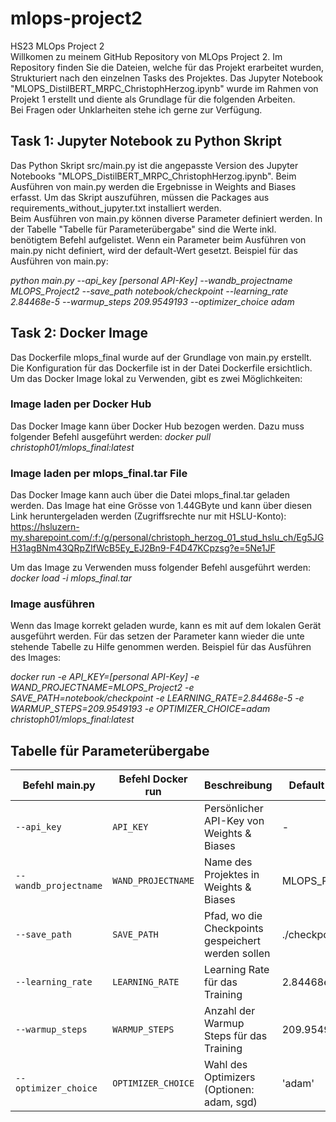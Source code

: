# mlops-project2
HS23 MLOps Project 2  
Willkomen zu meinem GitHub Repository von MLOps Project 2. Im Repository finden Sie die Dateien, welche für das Projekt erarbeitet wurden, Strukturiert nach den einzelnen Tasks des Projektes. Das Jupyter Notebook "MLOPS_DistilBERT_MRPC_ChristophHerzog.ipynb" wurde im Rahmen von Projekt 1 erstellt und diente als Grundlage für die folgenden Arbeiten.  
Bei Fragen oder Unklarheiten stehe ich gerne zur Verfügung.
## Task 1: Jupyter Notebook zu Python Skript
Das Python Skript src/main.py ist die angepasste Version des Jupyter Notebooks "MLOPS_DistilBERT_MRPC_ChristophHerzog.ipynb". Beim Ausführen von main.py werden die Ergebnisse in Weights and Biases erfasst. Um das Skript auszuführen, müssen die Packages aus requirements_without_jupyter.txt installiert werden.  
Beim Ausführen von main.py können diverse Parameter definiert werden. In der Tabelle "Tabelle für Parameterübergabe" sind die Werte inkl. benötigtem Befehl aufgelistet. Wenn ein Parameter beim Ausführen von main.py nicht definiert, wird der default-Wert gesetzt. Beispiel für das Ausführen von main.py:  

*python main.py --api_key [personal API-Key] --wandb_projectname MLOPS_Project2 --save_path notebook/checkpoint --learning_rate 2.84468e-5 --warmup_steps 209.9549193 --optimizer_choice adam*

## Task 2: Docker Image
Das Dockerfile mlops_final wurde auf der Grundlage von main.py erstellt. Die Konfiguration für das Dockerfile ist in der Datei Dockerfile ersichtlich. Um das Docker Image lokal zu Verwenden, gibt es zwei Möglichkeiten:
### Image laden per Docker Hub
Das Docker Image kann über Docker Hub bezogen werden. Dazu muss folgender Befehl ausgeführt werden: *docker pull christoph01/mlops_final:latest*
### Image laden per mlops_final.tar File
Das Docker Image kann auch über die Datei mlops_final.tar geladen werden. Das Image hat eine Grösse von 1.44GByte und kann über diesen Link heruntergeladen werden (Zugriffsrechte nur mit HSLU-Konto): https://hsluzern-my.sharepoint.com/:f:/g/personal/christoph_herzog_01_stud_hslu_ch/Eg5JGH31agBNm43QRpZIfWcB5Ey_EJ2Bn9-F4D47KCpzsg?e=5Ne1JF  

Um das Image zu Verwenden muss folgender Befehl ausgeführt werden: *docker load -i mlops_final.tar*

### Image ausführen
Wenn das Image korrekt geladen wurde, kann es mit auf dem lokalen Gerät ausgeführt werden. Für das setzen der Parameter kann wieder die unte stehende Tabelle zu Hilfe genommen werden. Beispiel für das Ausführen des Images:

*docker run -e API_KEY=[personal API-Key] -e WAND_PROJECTNAME=MLOPS_Project2 -e SAVE_PATH=notebook/checkpoint -e LEARNING_RATE=2.84468e-5 -e WARMUP_STEPS=209.9549193 -e OPTIMIZER_CHOICE=adam christoph01/mlops_final:latest*

## Tabelle für Parameterübergabe

| Befehl main.py | Befehl Docker run                | Beschreibung                                      | Default-Wert       |
|------------------------|---|--------------------------------------------------|--------------------|
| `--api_key`            | `API_KEY` | Persönlicher API-Key von Weights & Biases         | -                  |
| `--wandb_projectname`  | `WAND_PROJECTNAME` | Name des Projektes in Weights & Biases            | MLOPS_Project2     |
| `--save_path`          | `SAVE_PATH` | Pfad, wo die Checkpoints gespeichert werden sollen | ./checkpoint      |
| `--learning_rate`      | `LEARNING_RATE` | Learning Rate für das Training                    | 2.84468e-5         |
| `--warmup_steps`       | `WARMUP_STEPS` | Anzahl der Warmup Steps für das Training          | 209.9549193        |
| `--optimizer_choice`   | `OPTIMIZER_CHOICE` | Wahl des Optimizers (Optionen: adam, sgd)               | 'adam'             |
